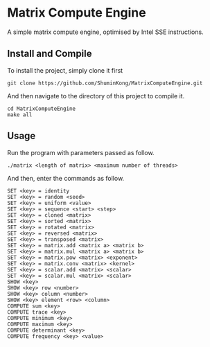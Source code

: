 # Matrix Compute Engine
A simple matrix compute engine, optimised by Intel SSE instructions. 

## Install and Compile
To install the project, simply clone it first
```
git clone https://github.com/ShuminKong/MatrixComputeEngine.git
```
And then navigate to the directory of this project to compile it.
```
cd MatrixComputeEngine
make all
```
## Usage
Run the program with parameters passed as follow.
```
./matrix <length of matrix> <maximum number of threads>
```
And then, enter the commands as follow. 
```
SET <key> = identity
SET <key> = random <seed>
SET <key> = uniform <value>
SET <key> = sequence <start> <step>
SET <key> = cloned <matrix>
SET <key> = sorted <matrix>
SET <key> = rotated <matrix>
SET <key> = reversed <matrix>
SET <key> = transposed <matrix>
SET <key> = matrix.add <matrix a> <matrix b>
SET <key> = matrix.mul <matrix a> <matrix b>
SET <key> = matrix.pow <matrix> <exponent>
SET <key> = matrix.conv <matrix> <kernel>
SET <key> = scalar.add <matrix> <scalar>
SET <key> = scalar.mul <matrix> <scalar>
SHOW <key>
SHOW <key> row <number>
SHOW <key> column <number>
SHOW <key> element <row> <column>
COMPUTE sum <key>
COMPUTE trace <key>
COMPUTE minimum <key>
COMPUTE maximum <key>
COMPUTE determinant <key>
COMPUTE frequency <key> <value>
```
